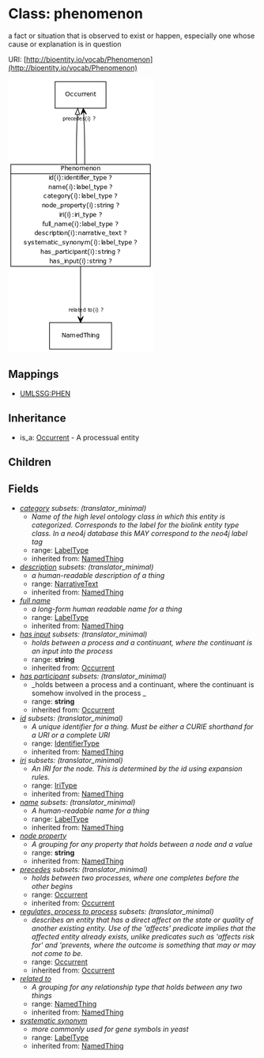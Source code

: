 # Class: phenomenon


a fact or situation that is observed to exist or happen, especially one whose cause or explanation is in question

URI: [http://bioentity.io/vocab/Phenomenon](http://bioentity.io/vocab/Phenomenon)

![img](images/Phenomenon.png)
## Mappings

 * [UMLSSG:PHEN](http://purl.obolibrary.org/obo/UMLSSG_PHEN)
## Inheritance

 *  is_a: [Occurrent](Occurrent.md) - A processual entity
## Children

## Fields

 * _[category](category.md) *subsets*: (translator_minimal)_
    * _Name of the high level ontology class in which this entity is categorized. Corresponds to the label for the biolink entity type class. In a neo4j database this MAY correspond to the neo4j label tag_
    * range: [LabelType](LabelType.md)
    * inherited from: [NamedThing](NamedThing.md)
 * _[description](description.md) *subsets*: (translator_minimal)_
    * _a human-readable description of a thing_
    * range: [NarrativeText](NarrativeText.md)
    * inherited from: [NamedThing](NamedThing.md)
 * _[full name](full_name.md)_
    * _a long-form human readable name for a thing_
    * range: [LabelType](LabelType.md)
    * inherited from: [NamedThing](NamedThing.md)
 * _[has input](has_input.md) *subsets*: (translator_minimal)_
    * _holds between a process and a continuant, where the continuant is an input into the process_
    * range: **string**
    * inherited from: [Occurrent](Occurrent.md)
 * _[has participant](has_participant.md) *subsets*: (translator_minimal)_
    * _holds between a process and a continuant, where the continuant is somehow involved in the process _
    * range: **string**
    * inherited from: [Occurrent](Occurrent.md)
 * _[id](id.md) *subsets*: (translator_minimal)_
    * _A unique identifier for a thing. Must be either a CURIE shorthand for a URI or a complete URI_
    * range: [IdentifierType](IdentifierType.md)
    * inherited from: [NamedThing](NamedThing.md)
 * _[iri](iri.md) *subsets*: (translator_minimal)_
    * _An IRI for the node. This is determined by the id using expansion rules._
    * range: [IriType](IriType.md)
    * inherited from: [NamedThing](NamedThing.md)
 * _[name](name.md) *subsets*: (translator_minimal)_
    * _A human-readable name for a thing_
    * range: [LabelType](LabelType.md)
    * inherited from: [NamedThing](NamedThing.md)
 * _[node property](node_property.md)_
    * _A grouping for any property that holds between a node and a value_
    * range: **string**
    * inherited from: [NamedThing](NamedThing.md)
 * _[precedes](precedes.md) *subsets*: (translator_minimal)_
    * _holds between two processes, where one completes before the other begins_
    * range: [Occurrent](Occurrent.md)
    * inherited from: [Occurrent](Occurrent.md)
 * _[regulates, process to process](regulates_process_to_process.md) *subsets*: (translator_minimal)_
    * _describes an entity that has a direct affect on the state or quality of another existing entity. Use of the 'affects' predicate implies that the affected entity already exists, unlike predicates such as 'affects risk for' and 'prevents, where the outcome is something that may or may not come to be._
    * range: [Occurrent](Occurrent.md)
    * inherited from: [Occurrent](Occurrent.md)
 * _[related to](related_to.md)_
    * _A grouping for any relationship type that holds between any two things_
    * range: [NamedThing](NamedThing.md)
    * inherited from: [NamedThing](NamedThing.md)
 * _[systematic synonym](systematic_synonym.md)_
    * _more commonly used for gene symbols in yeast_
    * range: [LabelType](LabelType.md)
    * inherited from: [NamedThing](NamedThing.md)
